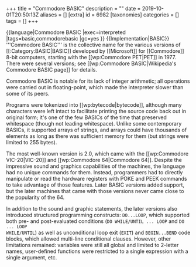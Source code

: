 +++
title = "Commodore BASIC"
description = ""
date = 2019-10-01T20:50:13Z
aliases = []
[extra]
id = 6982
[taxonomies]
categories = []
tags = []
+++

{{language|Commodore BASIC
          |exec=interpreted
          |tags=basic,commodorebasic
          |gc=yes
          }}
{{Implementation|BASIC}}
'''Commodore BASIC''' is the collective name for the various versions of [[:Category:BASIC|BASIC]] developed by [[Microsoft]] for [[Commodore]] 8-bit computers, starting with the [[wp:Commodore PET|PET]] in 1977. There were several versions; see [[wp:Commodore BASIC|Wikipedia's Commodore BASIC page]] for details.

Commodore BASIC is notable for its lack of integer arithmetic; all operations were carried out in floating-point, which made the interpreter slower than some of its peers.

Programs were tokenized into [[wp:bytecode|bytecode]], although many characters were left intact to facilitate printing the source code back out in original form; it's one of the few BASICs of the time that preserved whitespace (though not leading whitespace). Unlike some contemporary BASICs, it supported arrays of strings, and arrays could have thousands of elements as long as there was sufficient memory for them (but strings were limited to 255 bytes).

The most well-known version is 2.0, which came with the [[wp:Commodore VIC-20|VIC-20]] and [[wp:Commodore 64|Commodore 64]]. Despite the impressive sound and graphics capabilities of the machines, the language had no unique commands for them. Instead, programmers had to directly manipulate or read the hardware registers with POKE and PEEK commands to take advantage of those features. Later BASIC versions added support, but the later machines that came with those versions never came close to the popularity of the 64.

In addition to the sound and graphic statements, the later versions also introduced structured programming constructs: <code>DO...LOOP</code>, which supported both pre- and post-evaluated conditions (<code>DO WHILE/UNTIL ... LOOP</code> and <code>DO ... LOOP WHILE/UNTIL</code>) as well as unconditional loop exit (<code>EXIT</code>) and <code>BEGIN...BEND</code> code blocks, which allowed multi-line conditional clauses. However, other limitations remained: variables were still all global and limited to 2-letter names, user-defined functions were restricted to a single expression with a single argument, etc.
